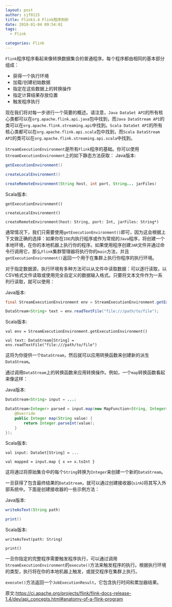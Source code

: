 ```yaml
---
layout: post
author: sjf0115
title: Flink1.4 Flink程序剖析
date: 2018-01-04 09:54:01
tags:
  - Flink

categories: Flink
---
```


`Flink`程序程序看起来像转换数据集合的普通程序。每个程序都由相同的基本部分组成：
- 获得一个执行环境
- 加载/创建初始数据
- 指定在这些数据上的转换操作
- 指定计算结果存放位置
- 触发程序执行


现在我们将对每一步进行一个简要的概述。请注意，`Java DataSet API`的所有核心类都可以在`org.apache.flink.api.java`包中找到，而`Java DataStream API`的类可以在`org.apache.flink.streaming.api`中找到。`Scala DataSet API`的所有核心类都可以在`org.apache.flink.api.scala`包中找到，而`Scala DataStream API`的类可以在`org.apache.flink.streaming.api.scala`中找到。

`StreamExecutionEnvironment`是所有`Flink`程序的基础。你可以使用`StreamExecutionEnvironment`上的如下静态方法获取：
Java版本:
```java
getExecutionEnvironment()

createLocalEnvironment()

createRemoteEnvironment(String host, int port, String... jarFiles)
```

Scala版本:
```
getExecutionEnvironment()

createLocalEnvironment()

createRemoteEnvironment(host: String, port: Int, jarFiles: String*)
```

通常情况下，我们只需要使用`getExecutionEnvironment()`即可，因为这会根据上下文做正确的选择：如果你在`IDE`内执行程序或作为常规的`Java`程序，将创建一个本地环境，在你的本地机器上执行你的程序。如果使用程序创建`JAR`文件并通过命令行调用它，那么`Flink`集群管理器将执行你的`main`方法，并且`getExecutionEnvironment()`返回一个用于在集群上执行你程序的执行环境。

对于指定数据源，执行环境有多种方法可以从文件中读取数据：可以逐行读取，以CSV格式文件读取或使用完全自定义的数据输入格式。只要将文本文件作为一系列行读取，就可以使用：

Java版本:
```Java
final StreamExecutionEnvironment env = StreamExecutionEnvironment.getExecutionEnvironment();

DataStream<String> text = env.readTextFile("file:///path/to/file");
```

Scala版本:
```
val env = StreamExecutionEnvironment.getExecutionEnvironment()

val text: DataStream[String] = env.readTextFile("file:///path/to/file")
```

这将为你提供一个`DataStream`，然后就可以应用转换函数来创建新的派生`DataStream`。

通过调用`DataStream`上的转换函数来应用转换操作。例如，一个`map`转换函数看起来像这样：

Java版本:
```java
DataStream<String> input = ...;

DataStream<Integer> parsed = input.map(new MapFunction<String, Integer>() {
    @Override
    public Integer map(String value) {
        return Integer.parseInt(value);
    }
});
```

Scala版本:
```
val input: DataSet[String] = ...

val mapped = input.map { x => x.toInt }
```

这将通过将原始集合中的每个`String`转换为`Integer`来创建一个新的`DataStream`。

一旦获得了包含最终结果的`DataStream`，就可以通过创建接收器(`sink`)将其写入外部系统中。下面是创建接收器的一些示例方法：

Java版本:
```java
writeAsText(String path)

print()
```

Scala版本:
```
writeAsText(path: String)

print()
```

一旦你指定的完整程序需要触发程序执行，可以通过调用`StreamExecutionEnvironment`的`execute()`方法来触发程序的执行。根据执行环境的类型，执行将在你的本地机器上触发，或提交程序在集群上执行。

`execute()`方法返回一个`JobExecutionResult`，它包含执行时间和累加器结果。


原文:https://ci.apache.org/projects/flink/flink-docs-release-1.4/dev/api_concepts.html#anatomy-of-a-flink-program
